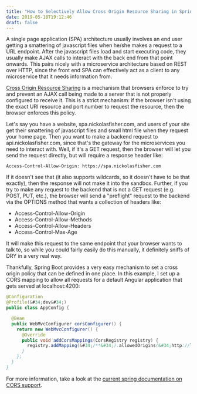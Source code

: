 ```yaml
---
title: "How to Selectively Allow Cross Origin Resource Sharing in Spring Boot"
date: 2019-05-18T19:12:46
draft: false
---
```


A single page application (SPA) architecture usually involves an end user getting a smattering of javascript files when he/she makes a request to a URL endpoint. After the javascript files load and start executing code, they usually make AJAX calls to interact with the back end from that point onwards. This pairs nicely with a microservice architecture based on REST over HTTP, since the front end SPA can effectively act as a client to any microservice that it needs information from.

[Cross Origin Resource Sharing](https://developer.mozilla.org/en-US/docs/Web/HTTP/CORS) is a mechanism that browsers enforce to try and prevent an AJAX call being made to a server that is not properly configured to receive it. This is a strict mechanism: if the browser isn&#39;t using the exact URI resource and port number to request the resource, then the browser enforces this policy.

Let&#39;s say you have a website, spa.nickolasfisher.com, and users of your site get their smattering of javascript files and small html file when they request your home page. Then you want to make a backend request to api.nickolasfisher.com, since that&#39;s the gateway for the microservices you need to interact with. Well, if it&#39;s a GET request, then the browser will let you send the request directly, but will require a response header like:

```
Access-Control-Allow-Origin: https://spa.nickolasfisher.com
```

If it doesn&#39;t see that (it also supports wildcards, so it doesn&#39;t have to be that exactly), then the response will not make it into the sandbox. Further, if you try to make any request to the backend that is not a GET request (e.g. POST, PUT, etc.), the browser will send a &#34;preflight&#34; request to the backend via the OPTIONS method that wants a collection of headers like:

- Access-Control-Allow-Origin
- Access-Control-Allow-Methods
- Access-Control-Allow-Headers
- Access-Control-Max-Age

It will make this request to the same endpoint that your browser wants to talk to, so while you could fairly easily do this manually, it definitely sniffs of DRY in a very real way.

Thankfully, Spring Boot provides a very easy mechanism to set a cross origin policy that can be defined in one place. In this example, I set up a CORS mapping to allow all requests for a default Angular application that gets served at localhost:4200:

```java
@Configuration
@Profile(&#34;dev&#34;)
public class AppConfig {

  @Bean
  public WebMvcConfigurer corsConfigurer() {
    return new WebMvcConfigurer() {
      @Override
      public void addCorsMappings(CorsRegistry registry) {
        registry.addMapping(&#34;/**&#34;).allowedOrigins(&#34;http://localhost:4200&#34;);
      }
    };
  }
}

```

For more information, take a look at the [current spring documentation on CORS support](https://docs.spring.io/spring/docs/current/spring-framework-reference/web.html#mvc-cors).
